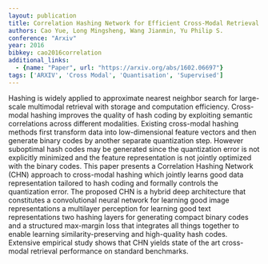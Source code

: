 ```yaml
---
layout: publication
title: Correlation Hashing Network for Efficient Cross-Modal Retrieval
authors: Cao Yue, Long Mingsheng, Wang Jianmin, Yu Philip S.
conference: "Arxiv"
year: 2016
bibkey: cao2016correlation
additional_links:
  - {name: "Paper", url: "https://arxiv.org/abs/1602.06697"}
tags: ['ARXIV', 'Cross Modal', 'Quantisation', 'Supervised']
---
```

Hashing is widely applied to approximate nearest neighbor search for large-scale multimodal retrieval with storage and computation efficiency. Cross-modal hashing improves the quality of hash coding by exploiting semantic correlations across different modalities. Existing cross-modal hashing methods first transform data into low-dimensional feature vectors and then generate binary codes by another separate quantization step. However suboptimal hash codes may be generated since the quantization error is not explicitly minimized and the feature representation is not jointly optimized with the binary codes. This paper presents a Correlation Hashing Network (CHN) approach to cross-modal hashing which jointly learns good data representation tailored to hash coding and formally controls the quantization error. The proposed CHN is a hybrid deep architecture that constitutes a convolutional neural network for learning good image representations a multilayer perception for learning good text representations two hashing layers for generating compact binary codes and a structured max-margin loss that integrates all things together to enable learning similarity-preserving and high-quality hash codes. Extensive empirical study shows that CHN yields state of the art cross-modal retrieval performance on standard benchmarks.

